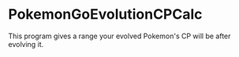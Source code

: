 # PokemonGoEvolutionCPCalc
This program gives a range your evolved Pokemon's CP will be after evolving it.
